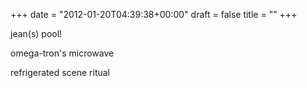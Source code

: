 +++
date = "2012-01-20T04:39:38+00:00"
draft = false
title = ""
+++
<p>jean(s) pool!</p>&#13;
<p>omega-tron's microwave</p>&#13;
<p>refrigerated scene ritual</p> 
